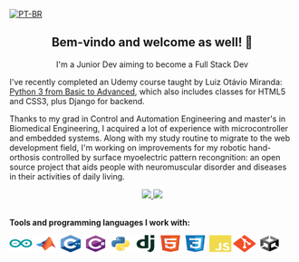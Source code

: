 <a href="https://github.com/hv-pm/hv-pm/blob/main/README.pt-br.md"><img title="PT-BR" src="https://raw.githubusercontent.com/stevenrskelton/flag-icon/master/png/16/country-4x3/br.png"></img></a>
<h2 align="center">Bem-vindo and welcome as well! 🦝</h2>
<p align="center">I'm a Junior Dev aiming to become a Full Stack Dev</p>
<p>I've recently completed an Udemy course taught by Luiz Otávio Miranda: <a href="https://www.udemy.com/course/python-3-do-zero-ao-avancado">Python 3 from Basic to Advanced</a>, which also includes classes for HTML5 and CSS3, plus Django for backend.</p>

<p>Thanks to my grad in Control and Automation Engineering and master's in Biomedical Engineering, I acquired a lot of experience with microcontroller and embedded systems. Along with my study routine to migrate to the web development field, I'm working on improvements for my robotic hand-orthosis controlled by surface myoelectric pattern recongnition: an open source project that aids people with neuromuscular disorder and diseases in their activities of daily living.</p>

<div align="center">
  <a href="https://github.com/hv-pm">
    <img height="180em" src="https://github-readme-stats-sigma-five.vercel.app/api?username=hv-pm&show_icons=true&icon_color=a31595&title_color=a31595&count_private=true&border_color=30,ffc02b,fff375&bg_color=30,ffc02b,fff375">
    </img>
    <img height="180em" src="https://github-readme-stats-sigma-five.vercel.app/api/top-langs/?username=hv-pm&layout=compact&title_color=a31595&bg_color=30,fff375,ffc02b&border_color=30,fff375,ffc02b"> 
  </a>
</div>
<div style="display: inline_block"><br>
  <p><b>Tools and programming languages I work with:</b></p>
  <img align="center" height="30" width="40" title="Arduino" src="https://raw.githubusercontent.com/devicons/devicon/master/icons/arduino/arduino-original.svg">
  <img align="center" height="30" width="40" title="MATLAB" src="https://raw.githubusercontent.com/devicons/devicon/master/icons/matlab/matlab-original.svg">
  <img align="center" height="30" width="40" title="C++" src="https://raw.githubusercontent.com/devicons/devicon/master/icons/cplusplus/cplusplus-original.svg">
  <img align="center" height="30" width="40" title="C#" src="https://raw.githubusercontent.com/devicons/devicon/master/icons/csharp/csharp-original.svg">
  <img align="center" height="30" width="40" title="Python" src="https://raw.githubusercontent.com/devicons/devicon/master/icons/python/python-original.svg">
  <img align="center" height="30" width="40" title="Django" src="https://raw.githubusercontent.com/devicons/devicon/master/icons/django/django-plain.svg">
  <img align="center" height="30" width="40" title="HTML5" src="https://raw.githubusercontent.com/devicons/devicon/master/icons/html5/html5-original.svg">
  <img align="center" height="30" width="40" title="CSS3" src="https://raw.githubusercontent.com/devicons/devicon/master/icons/css3/css3-original.svg">
  <img align="center" height="30" width="40" title="JavaScript" src="https://raw.githubusercontent.com/devicons/devicon/master/icons/javascript/javascript-plain.svg">
  <img align="center" height="30" width="40" title="Git" src="https://raw.githubusercontent.com/devicons/devicon/master/icons/git/git-original.svg">
  <img align="center" height="30" width="40" title="Unity" src="https://raw.githubusercontent.com/devicons/devicon/master/icons/unity/unity-original.svg">
</div>
